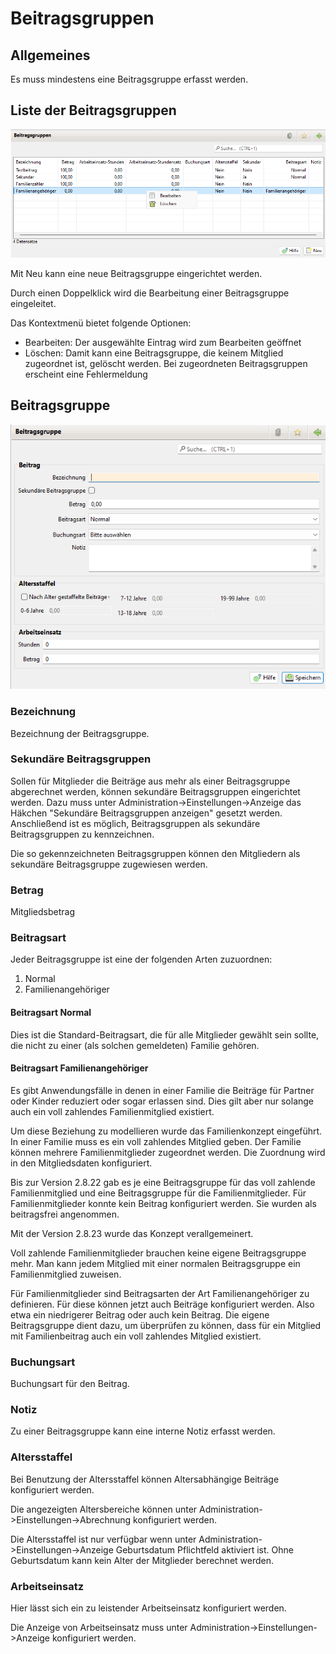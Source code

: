 # Beitragsgruppen

## Allgemeines

Es muss mindestens eine Beitragsgruppe erfasst werden.

## Liste der Beitragsgruppen

![](<img/Beitragsgruppen (1).png>)

Mit Neu kann eine neue Beitragsgruppe eingerichtet werden.

Durch einen Doppelklick wird die Bearbeitung einer Beitragsgruppe eingeleitet.

Das Kontextmenü bietet folgende Optionen:

* Bearbeiten: Der ausgewählte Eintrag wird zum Bearbeiten geöffnet
* Löschen: Damit kann eine Beitragsgruppe, die keinem Mitglied zugeordnet ist, gelöscht werden. Bei zugeordneten Beitragsgruppen erscheint eine Fehlermeldung

## Beitragsgruppe

![](<img/Beitragsgruppe (1).png>)

### Bezeichnung

Bezeichnung der Beitragsgruppe.

### Sekundäre Beitragsgruppen

Sollen für Mitglieder die Beiträge aus mehr als einer Beitragsgruppe abgerechnet werden, können sekundäre Beitragsgruppen eingerichtet werden. Dazu muss unter Administration->Einstellungen->Anzeige das Häkchen "Sekundäre Beitragsgruppen anzeigen" gesetzt werden. Anschließend ist es möglich, Beitragsgruppen als sekundäre Beitragsgruppen zu kennzeichnen.

Die so gekennzeichneten Beitragsgruppen können den Mitgliedern als sekundäre Beitragsgruppe zugewiesen werden.

### Betrag

Mitgliedsbetrag

### Beitragsart

Jeder Beitragsgruppe ist eine der folgenden Arten zuzuordnen:

1. Normal
2. Familienangehöriger

#### Beitragsart Normal

Dies ist die Standard-Beitragsart, die für alle Mitglieder gewählt sein sollte, die nicht zu einer (als solchen gemeldeten) Familie gehören.

#### Beitragsart Familienangehöriger

Es gibt Anwendungsfälle in denen in einer Familie die Beiträge für Partner oder Kinder reduziert oder sogar erlassen sind. Dies gilt aber nur solange auch ein voll zahlendes Familienmitglied existiert.

Um diese Beziehung zu modellieren wurde das Familienkonzept eingeführt. In einer Familie muss es ein voll zahlendes Mitglied geben. Der Familie können mehrere Familienmitglieder zugeordnet werden. Die Zuordnung wird in den Mitgliedsdaten konfiguriert.

Bis zur Version 2.8.22 gab es je eine Beitragsgruppe für das voll zahlende Familienmitglied und eine Beitragsgruppe für die Familienmitglieder. Für Familienmitglieder konnte kein Beitrag konfiguriert werden. Sie wurden als beitragsfrei angenommen.

Mit der Version 2.8.23 wurde das Konzept verallgemeinert.

Voll zahlende Familienmitglieder brauchen keine eigene Beitragsgruppe mehr. Man kann jedem Mitglied mit einer normalen Beitragsgruppe ein Familienmitglied zuweisen.

Für Familienmitglieder sind Beitragsarten der Art Familienangehöriger zu definieren. Für diese können jetzt auch Beiträge konfiguriert werden. Also etwa ein niedrigerer Beitrag oder auch kein Beitrag. Die eigene Beitragsgruppe dient dazu, um überprüfen zu können, dass für ein Mitglied mit Familienbeitrag auch ein voll zahlendes Mitglied existiert.

### Buchungsart

Buchungsart für den Beitrag.

### Notiz

Zu einer Beitragsgruppe kann eine interne Notiz erfasst werden.

### Altersstaffel

Bei Benutzung der Altersstaffel können Altersabhängige Beiträge konfiguriert werden.

Die angezeigten Altersbereiche können unter Administration->Einstellungen->Abrechnung konfiguriert werden.

Die Altersstaffel ist nur verfügbar wenn unter Administration->Einstellungen->Anzeige Geburtsdatum Pflichtfeld aktiviert ist. Ohne Geburtsdatum kann kein Alter der Mitglieder berechnet werden.

### Arbeitseinsatz

Hier lässt sich ein zu leistender Arbeitseinsatz konfiguriert werden.

Die Anzeige von Arbeitseinsatz muss unter Administration->Einstellungen->Anzeige konfiguriert werden.
